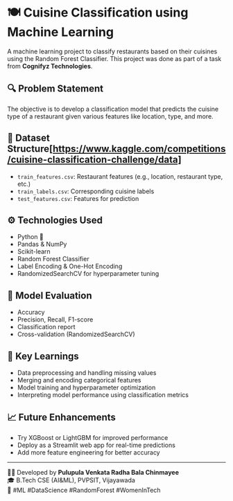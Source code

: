# 🍽️ Cuisine Classification using Machine Learning

A machine learning project to classify restaurants based on their cuisines using the Random Forest Classifier. This project was done as part of a task from **Cognifyz Technologies**.

## 🔍 Problem Statement

The objective is to develop a classification model that predicts the cuisine type of a restaurant given various features like location, type, and more.

## 📁 Dataset Structure[https://www.kaggle.com/competitions/cuisine-classification-challenge/data]

- `train_features.csv`: Restaurant features (e.g., location, restaurant type, etc.)
- `train_labels.csv`: Corresponding cuisine labels
- `test_features.csv`: Features for prediction

## ⚙️ Technologies Used

- Python 🐍
- Pandas & NumPy
- Scikit-learn
- Random Forest Classifier
- Label Encoding & One-Hot Encoding
- RandomizedSearchCV for hyperparameter tuning

## 🧪 Model Evaluation

- Accuracy
- Precision, Recall, F1-score
- Classification report
- Cross-validation (RandomizedSearchCV)

## 🧠 Key Learnings

- Data preprocessing and handling missing values
- Merging and encoding categorical features
- Model training and hyperparameter optimization
- Interpreting model performance using classification metrics

## 📈 Future Enhancements

- Try XGBoost or LightGBM for improved performance
- Deploy as a Streamlit web app for real-time predictions
- Add more feature engineering for better accuracy


---

👩‍💻 Developed by **Pulupula Venkata Radha Bala Chinmayee**  
🎓 B.Tech CSE (AI&ML), PVPSIT, Vijayawada  
🌟 #ML #DataScience #RandomForest #WomenInTech
